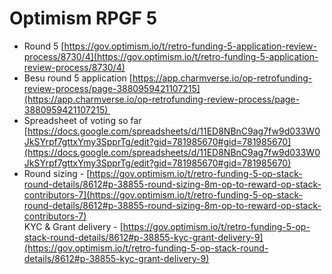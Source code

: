 # Optimism RPGF 5

- Round 5 [https://gov.optimism.io/t/retro-funding-5-application-review-process/8730/4](https://gov.optimism.io/t/retro-funding-5-application-review-process/8730/4)
- Besu round 5 application [https://app.charmverse.io/op-retrofunding-review-process/page-3880959421107215](https://app.charmverse.io/op-retrofunding-review-process/page-3880959421107215) 
- Spreadsheet of voting so far [https://docs.google.com/spreadsheets/d/11ED8NBnC9ag7fw9d033W0JkSYrpf7gttxYmy3SpprTg/edit?gid=781985670#gid=781985670](https://docs.google.com/spreadsheets/d/11ED8NBnC9ag7fw9d033W0JkSYrpf7gttxYmy3SpprTg/edit?gid=781985670#gid=781985670)
- Round sizing - [https://gov.optimism.io/t/retro-funding-5-op-stack-round-details/8612#p-38855-round-sizing-8m-op-to-reward-op-stack-contributors-7](https://gov.optimism.io/t/retro-funding-5-op-stack-round-details/8612#p-38855-round-sizing-8m-op-to-reward-op-stack-contributors-7)  
KYC & Grant delivery - [https://gov.optimism.io/t/retro-funding-5-op-stack-round-details/8612#p-38855-kyc-grant-delivery-9](https://gov.optimism.io/t/retro-funding-5-op-stack-round-details/8612#p-38855-kyc-grant-delivery-9)
